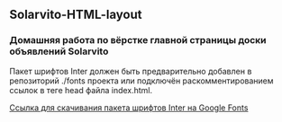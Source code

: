 ## Solarvito-HTML-layout

### Домашняя работа по вёрстке главной страницы доски объявлений Solarvito

Пакет шрифтов Inter должен быть предварительно добавлен в репозиторий ./fonts проекта или подключён раскомментированием ссылок в теге head файла index.html.

[Ссылка для скачивания пакета шрифтов Inter на Google Fonts](https://fonts.google.com/share?selection.family=Inter:wght@400;500;600;700;800;900)
